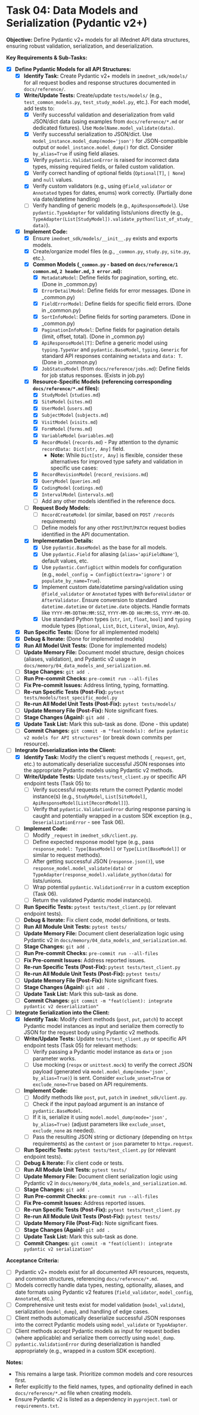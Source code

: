 <!-- filepath: c:\Users\FrederickdeRuiter\Documents\GitHub\imednet-python-sdk\docs\todo\04_data_models_and_serialization.md -->
# Task 04: Data Models and Serialization (Pydantic v2+)

**Objective:** Define Pydantic v2+ models for all iMednet API data structures, ensuring robust validation, serialization, and deserialization.

**Key Requirements & Sub-Tasks:**

* [x] **Define Pydantic Models for all API Structures:**
  * [x] **Identify Task:** Create Pydantic v2+ models in `imednet_sdk/models/` for all request bodies and response structures documented in `docs/reference/`.
  * [x] **Write/Update Tests:** Create/update `tests/models/` (e.g., `test_common_models.py`, `test_study_model.py`, etc.). For each model, add tests to:
    * [x] Verify successful validation and deserialization from valid JSON/dict data (using examples from `docs/reference/*.md` or dedicated fixtures). Use `ModelName.model_validate(data)`.
    * [x] Verify successful serialization to JSON/dict. Use `model_instance.model_dump(mode='json')` for JSON-compatible output or `model_instance.model_dump()` for dict. Consider `by_alias=True` if using field aliases.
    * [x] Verify `pydantic.ValidationError` is raised for incorrect data types, missing required fields, or failed custom validation.
    * [x] Verify correct handling of optional fields (`Optional[T]`, `| None`) and `null` values.
    * [x] Verify custom validators (e.g., using `@field_validator` or `Annotated` types for dates, enums) work correctly. (Partially done via date/datetime handling)
    * [ ] Verify handling of generic models (e.g., `ApiResponseModel`). Use `pydantic.TypeAdapter` for validating lists/unions directly (e.g., `TypeAdapter(List[StudyModel]).validate_python(list_of_study_data)`).
  * [x] **Implement Code:**
    * [x] Ensure `imednet_sdk/models/__init__.py` exists and exports models.
    * [x] Create/organize model files (e.g., `_common.py`, `study.py`, `site.py`, etc.).
    * [x] **Common Models (`_common.py` - based on `docs/reference/1 common.md`, `2 header.md`, `3 error.md`):**
      * [x] `MetadataModel`: Define fields for pagination, sorting, etc. (Done in _common.py)
      * [x] `ErrorDetailModel`: Define fields for error messages. (Done in _common.py)
      * [x] `FieldErrorModel`: Define fields for specific field errors. (Done in _common.py)
      * [x] `SortInfoModel`: Define fields for sorting parameters. (Done in _common.py)
      * [x] `PaginationInfoModel`: Define fields for pagination details (limit, offset, total). (Done in _common.py)
      * [x] `ApiResponseModel[T]`: Define a generic model using `typing.TypeVar` and `pydantic.BaseModel`, `typing.Generic` for standard API responses containing `metadata` and `data: T`. (Done in _common.py)
      * [x] `JobStatusModel` (from `docs/reference/jobs.md`): Define fields for job status responses. (Exists in job.py)
    * [x] **Resource-Specific Models (referencing corresponding `docs/reference/*.md` files):**
      * [x] `StudyModel` (`studies.md`)
      * [x] `SiteModel` (`sites.md`)
      * [x] `UserModel` (`users.md`)
      * [x] `SubjectModel` (`subjects.md`)
      * [x] `VisitModel` (`visits.md`)
      * [x] `FormModel` (`forms.md`)
      * [x] `VariableModel` (`variables.md`)
      * [x] `RecordModel` (`records.md`) - Pay attention to the dynamic `recordData: Dict[str, Any]` field.
        * **Note:** While `Dict[str, Any]` is flexible, consider these alternatives for improved type safety and validation in specific use cases:
      * [x] `RecordRevisionModel` (`record_revisions.md`)
      * [x] `QueryModel` (`queries.md`)
      * [x] `CodingModel` (`codings.md`)
      * [x] `IntervalModel` (`intervals.md`)
      * [ ] Add any other models identified in the reference docs.
    * [ ] **Request Body Models:**
      * [ ] `RecordCreateModel` (or similar, based on `POST /records` requirements)
      * [ ] Define models for any other `POST`/`PUT`/`PATCH` request bodies identified in the API documentation.
    * [x] **Implementation Details:**
      * [x] Use `pydantic.BaseModel` as the base for all models.
      * [x] Use `pydantic.Field` for aliasing (`alias='apiFieldName'`), default values, etc.
      * [x] Use `pydantic.ConfigDict` within models for configuration (e.g., `model_config = ConfigDict(extra='ignore')` or `populate_by_name=True`).
      * [x] Implement custom date/datetime parsing/validation using `@field_validator` or `Annotated` types with `BeforeValidator` or `AfterValidator`. Ensure conversion to standard `datetime.datetime` or `datetime.date` objects. Handle formats like `YYYY-MM-DDTHH:MM:SSZ`, `YYYY-MM-DD HH:MM:SS`, `YYYY-MM-DD`.
      * [x] Use standard Python types (`str`, `int`, `float`, `bool`) and `typing` module types (`Optional`, `List`, `Dict`, `Literal`, `Union`, `Any`).
  * [x] **Run Specific Tests:** (Done for all implemented models)
  * [x] **Debug & Iterate:** (Done for implemented models)
  * [x] **Run All Model Unit Tests:** (Done for implemented models)
  * [ ] **Update Memory File:** Document model structure, design choices (aliases, validation), and Pydantic v2 usage in `docs/memory/04_data_models_and_serialization.md`.
  * [ ] **Stage Changes:** `git add .`
  * [ ] **Run Pre-commit Checks:** `pre-commit run --all-files`
  * [ ] **Fix Pre-commit Issues:** Address linting, typing, formatting.
  * [ ] **Re-run Specific Tests (Post-Fix):** `pytest tests/models/test_specific_model.py`
  * [ ] **Re-run All Model Unit Tests (Post-Fix):** `pytest tests/models/`
  * [ ] **Update Memory File (Post-Fix):** Note significant fixes.
  * [ ] **Stage Changes (Again):** `git add .`
  * [x] **Update Task List:** Mark this sub-task as done. (Done - this update)
  * [ ] **Commit Changes:** `git commit -m "feat(models): define pydantic v2 models for API structures"` (or break down commits per resource).

* [ ] **Integrate Deserialization into the Client:**
  * [x] **Identify Task:** Modify the client's request methods (`_request`, `get`, etc.) to automatically deserialize successful JSON responses into the appropriate Pydantic models using Pydantic v2 methods.
  * [ ] **Write/Update Tests:** Update `tests/test_client.py` or specific API endpoint tests (Task 05) to:
    * [ ] Verify successful requests return the correct Pydantic model instance(s) (e.g., `StudyModel`, `List[SiteModel]`, `ApiResponseModel[List[RecordModel]]`).
    * [ ] Verify that `pydantic.ValidationError` during response parsing is caught and potentially wrapped in a custom SDK exception (e.g., `DeserializationError` - see Task 06).
  * [ ] **Implement Code:**
    * [ ] Modify `_request` in `imednet_sdk/client.py`.
    * [ ] Define expected response model type (e.g., pass `response_model: Type[BaseModel]` or `Type[List[BaseModel]]` or similar to request methods).
    * [ ] After getting successful JSON (`response.json()`), use `response_model.model_validate(data)` or `TypeAdapter(response_model).validate_python(data)` for lists/unions.
    * [ ] Wrap potential `pydantic.ValidationError` in a custom exception (Task 06).
    * [ ] Return the validated Pydantic model instance(s).
  * [ ] **Run Specific Tests:** `pytest tests/test_client.py` (or relevant endpoint tests).
  * [ ] **Debug & Iterate:** Fix client code, model definitions, or tests.
  * [ ] **Run All Module Unit Tests:** `pytest tests/`
  * [ ] **Update Memory File:** Document client deserialization logic using Pydantic v2 in `docs/memory/04_data_models_and_serialization.md`.
  * [ ] **Stage Changes:** `git add .`
  * [ ] **Run Pre-commit Checks:** `pre-commit run --all-files`
  * [ ] **Fix Pre-commit Issues:** Address reported issues.
  * [ ] **Re-run Specific Tests (Post-Fix):** `pytest tests/test_client.py`
  * [ ] **Re-run All Module Unit Tests (Post-Fix):** `pytest tests/`
  * [ ] **Update Memory File (Post-Fix):** Note significant fixes.
  * [ ] **Stage Changes (Again):** `git add .`
  * [ ] **Update Task List:** Mark this sub-task as done.
  * [ ] **Commit Changes:** `git commit -m "feat(client): integrate pydantic v2 deserialization"`

* [ ] **Integrate Serialization into the Client:**
  * [x] **Identify Task:** Modify client methods (`post`, `put`, `patch`) to accept Pydantic model instances as input and serialize them correctly to JSON for the request body using Pydantic v2 methods.
  * [ ] **Write/Update Tests:** Update `tests/test_client.py` or specific API endpoint tests (Task 05) for relevant methods:
    * [ ] Verify passing a Pydantic model instance as `data` or `json` parameter works.
    * [ ] Use mocking (`respx` or `unittest.mock`) to verify the correct JSON payload (generated via `model.model_dump(mode='json', by_alias=True)`) is sent. Consider `exclude_unset=True` or `exclude_none=True` based on API requirements.
  * [ ] **Implement Code:**
    * [ ] Modify methods like `post`, `put`, `patch` in `imednet_sdk/client.py`.
    * [ ] Check if the input payload argument is an instance of `pydantic.BaseModel`.
    * [ ] If it is, serialize it using `model.model_dump(mode='json', by_alias=True)` (adjust parameters like `exclude_unset`, `exclude_none` as needed).
    * [ ] Pass the resulting JSON string or dictionary (depending on `httpx` requirements) as the `content` or `json` parameter to `httpx.request`.
  * [ ] **Run Specific Tests:** `pytest tests/test_client.py` (or relevant endpoint tests).
  * [ ] **Debug & Iterate:** Fix client code or tests.
  * [ ] **Run All Module Unit Tests:** `pytest tests/`
  * [ ] **Update Memory File:** Document client serialization logic using Pydantic v2 in `docs/memory/04_data_models_and_serialization.md`.
  * [ ] **Stage Changes:** `git add .`
  * [ ] **Run Pre-commit Checks:** `pre-commit run --all-files`
  * [ ] **Fix Pre-commit Issues:** Address reported issues.
  * [ ] **Re-run Specific Tests (Post-Fix):** `pytest tests/test_client.py`
  * [ ] **Re-run All Module Unit Tests (Post-Fix):** `pytest tests/`
  * [ ] **Update Memory File (Post-Fix):** Note significant fixes.
  * [ ] **Stage Changes (Again):** `git add .`
  * [ ] **Update Task List:** Mark this sub-task as done.
  * [ ] **Commit Changes:** `git commit -m "feat(client): integrate pydantic v2 serialization"`

**Acceptance Criteria:**

* [ ] Pydantic v2+ models exist for all documented API resources, requests, and common structures, referencing `docs/reference/*.md`.
* [ ] Models correctly handle data types, nesting, optionality, aliases, and date formats using Pydantic v2 features (`field_validator`, `model_config`, `Annotated`, etc.).
* [ ] Comprehensive unit tests exist for model validation (`model_validate`), serialization (`model_dump`), and handling of edge cases.
* [ ] Client methods automatically deserialize successful JSON responses into the correct Pydantic models using `model_validate` or `TypeAdapter`.
* [ ] Client methods accept Pydantic models as input for request bodies (where applicable) and serialize them correctly using `model_dump`.
* [ ] `pydantic.ValidationError` during deserialization is handled appropriately (e.g., wrapped in a custom SDK exception).

**Notes:**

* This remains a large task. Prioritize common models and core resources first.
* Refer explicitly to the field names, types, and optionality defined in each `docs/reference/*.md` file when creating models.
* Ensure Pydantic v2 is listed as a dependency in `pyproject.toml` or `requirements.txt`.
